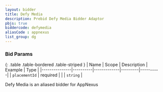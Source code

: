 ```yaml
---
layout: bidder
title: Defy Media
description: Prebid Defy Media Bidder Adaptor
pbjs: true
biddercode: defymedia
aliasCode : appnexus
list_group: dg
---
```


### Bid Params

{: .table .table-bordered .table-striped }
| Name          | Scope    | Description | Example | Type     |
|---------------|----------|-------------|---------|----------|
| `placementId` | required |             |         | `string` |

Defy Media is an aliased bidder for AppNexus
